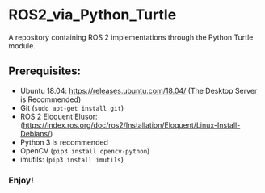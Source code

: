 # ROS2_via_Python_Turtle
A repository containing ROS 2 implementations through the Python Turtle module. 

## Prerequisites: 
* Ubuntu 18.04: https://releases.ubuntu.com/18.04/ (The Desktop Server is Recommended)
* Git (`sudo apt-get install git`)
* ROS 2 Eloquent Elusor: (https://index.ros.org/doc/ros2/Installation/Eloquent/Linux-Install-Debians/) 
* Python 3 is recommended 
* OpenCV (`pip3 install opencv-python`)
* imutils: (`pip3 install imutils`)

### Enjoy!

